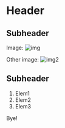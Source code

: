 # Header
## Subheader

Image:
![img](/static/foo.png)

Other image:
![img2](bar.png)

## Subheader

1. Elem1
1. Elem2
1. Elem3

Bye!
